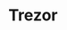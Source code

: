 ---
title: Trezor
description: Buy a hardware wallet with Bitcoin.
homepage: https://trezor.io
altFor: ['keepkey', 'ledger']
---